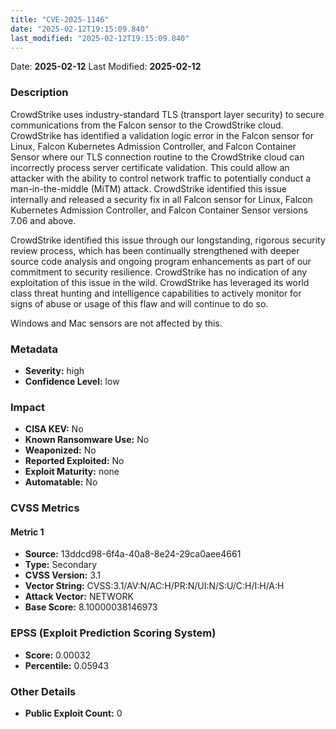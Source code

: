 ```yaml
---
title: "CVE-2025-1146"
date: "2025-02-12T19:15:09.840"
last_modified: "2025-02-12T19:15:09.840"
---
```


Date: **2025-02-12** Last Modified: **2025-02-12**

### Description  
CrowdStrike uses industry-standard TLS (transport layer security) to secure communications from the Falcon sensor to the CrowdStrike cloud. CrowdStrike has identified a validation logic error in the Falcon sensor for Linux, Falcon Kubernetes Admission Controller, and Falcon Container Sensor where our TLS connection routine to the CrowdStrike cloud can incorrectly process server certificate validation. This could allow an attacker with the ability to control network traffic to potentially conduct a man-in-the-middle (MiTM) attack. CrowdStrike identified this issue internally and released a security fix in all Falcon sensor for Linux, Falcon Kubernetes Admission Controller, and Falcon Container Sensor versions 7.06 and above.

 
CrowdStrike identified this issue through our longstanding, rigorous security review process, which has been continually strengthened with deeper source code analysis and ongoing program enhancements as part of our commitment to security resilience. CrowdStrike has no indication of any exploitation of this issue in the wild. CrowdStrike has leveraged its world class threat hunting and intelligence capabilities to actively monitor for signs of abuse or usage of this flaw and will continue to do so. 


Windows and Mac sensors are not affected by this.

### Metadata  
- **Severity:** high
- **Confidence Level:** low

### Impact  
- **CISA KEV:** No
- **Known Ransomware Use:** No
- **Weaponized:** No
- **Reported Exploited:** No
- **Exploit Maturity:** none
- **Automatable:** No

### CVSS Metrics  

#### Metric 1
- **Source:** 13ddcd98-6f4a-40a8-8e24-29ca0aee4661
- **Type:** Secondary
- **CVSS Version:** 3.1
- **Vector String:** CVSS:3.1/AV:N/AC:H/PR:N/UI:N/S:U/C:H/I:H/A:H
- **Attack Vector:** NETWORK
- **Base Score:** 8.10000038146973


### EPSS (Exploit Prediction Scoring System)  
- **Score:** 0.00032
- **Percentile:** 0.05943

### Other Details  
- **Public Exploit Count:** 0
